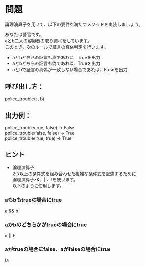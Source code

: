 # 問題  
論理演算子を用いて、以下の要件を満たすメソッドを実装しましょう。  
  
あなたは警官です。  
aとb二人の容疑者の取り調べをしています。  
このとき、次のルールで証言の真偽判定を行います。  
  
* aとbどちらの証言も真であれば、Trueを出力  
* aとbどちらの証言も偽であれば、Trueを出力  
* aとbで証言の真偽が一致しない場合であれば、Falseを出力  
  
## 呼び出し方：  
police_trouble(a, b)  
  
## 出力例：
police_trouble(true, false) → False  
police_trouble(false, false) → True  
police_trouble(true, true) → True  
  
## ヒント
* 論理演算子  
2つ以上の条件式を組み合わせた複雑な条件式を記述するために  
論理演算子&&、||、!を使います。  
以下のように使用します。  
  
### aもbもtrueの場合にtrue  
a && b  
  
### aかbのどちらかがtrueの場合にtrue  
a || b  
  
### aがtrueの場合にfalse、aがfalseの場合にtrue  
!a  